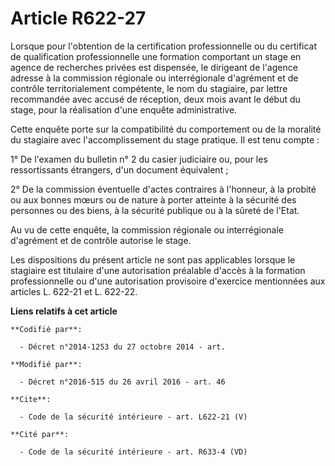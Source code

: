 # Article R622-27

Lorsque pour l'obtention de la certification professionnelle ou du certificat de qualification professionnelle une formation
comportant un stage en agence de recherches privées est dispensée, le dirigeant de l'agence adresse à la commission régionale
ou interrégionale d'agrément et de contrôle territorialement compétente, le nom du stagiaire, par lettre recommandée avec
accusé de réception, deux mois avant le début du stage, pour la réalisation d'une enquête administrative. 

Cette enquête porte sur la compatibilité du comportement ou de la moralité du stagiaire avec l'accomplissement du stage
pratique. Il est tenu compte : 

1° De l'examen du bulletin n° 2 du casier judiciaire ou, pour les ressortissants étrangers, d'un document équivalent ; 

2° De la commission éventuelle d'actes contraires à l'honneur, à la probité ou aux bonnes mœurs ou de nature à porter
atteinte à la sécurité des personnes ou des biens, à la sécurité publique ou à la sûreté de l'Etat. 

Au vu de cette enquête, la commission régionale ou interrégionale d'agrément et de contrôle autorise le stage. 

Les dispositions du présent article ne sont pas applicables lorsque le stagiaire est titulaire d'une autorisation préalable
d'accès à la formation professionnelle ou d'une autorisation provisoire d'exercice mentionnées aux articles L. 622-21 et L.
622-22.

**Liens relatifs à cet article**

	**Codifié par**:

	  - Décret n°2014-1253 du 27 octobre 2014 - art.

	**Modifié par**:

	  - Décret n°2016-515 du 26 avril 2016 - art. 46

	**Cite**:

	  - Code de la sécurité intérieure - art. L622-21 (V)

	**Cité par**:

	  - Code de la sécurité intérieure - art. R633-4 (VD)
